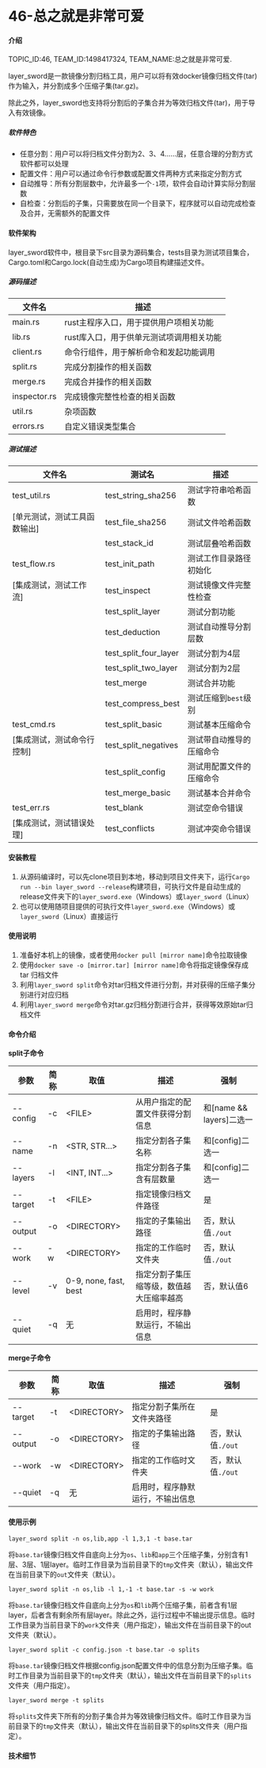 # 46-总之就是非常可爱

#### 介绍

TOPIC_ID:46, TEAM_ID:1498417324, TEAM_NAME:总之就是非常可爱.

layer_sword是一款镜像分割归档工具，用户可以将有效docker镜像归档文件(tar)作为输入，并分割成多个压缩子集(tar.gz)。

除此之外，layer_sword也支持将分割后的子集合并为等效归档文件(tar)，用于导入有效镜像。

##### 软件特色

* 任意分割：用户可以将归档文件分割为2、3、4......层，任意合理的分割方式软件都可以处理
* 配置文件：用户可以通过命令行参数或配置文件两种方式来指定分割方式
* 自动推导：所有分割层数中，允许最多一个`-1`项，软件会自动计算实际分割层数
* 自检查：分割后的子集，只需要放在同一个目录下，程序就可以自动完成检查及合并，无需额外的配置文件

#### 软件架构

layer_sword软件中，根目录下src目录为源码集合，tests目录为测试项目集合，Cargo.toml和Cargo.lock(自动生成)为Cargo项目构建描述文件。

##### 源码描述

| 文件名       | 描述                                     |
| ------------ | ---------------------------------------- |
| main.rs      | rust主程序入口，用于提供用户项相关功能   |
| lib.rs       | rust库入口，用于供单元测试项调用相关功能 |
| client.rs    | 命令行组件，用于解析命令和发起功能调用   |
| split.rs     | 完成分割操作的相关函数                   |
| merge.rs     | 完成合并操作的相关函数                   |
| inspector.rs | 完成镜像完整性检查的相关函数             |
| util.rs      | 杂项函数                                 |
| errors.rs    | 自定义错误类型集合                       |

##### 测试描述

| 文件名                       | 测试名                | 描述                     |
| ---------------------------- | --------------------- | ------------------------ |
| test_util.rs                 | test_string_sha256    | 测试字符串哈希函数       |
| [单元测试，测试工具函数输出] | test_file_sha256      | 测试文件哈希函数         |
|                              | test_stack_id         | 测试层叠哈希函数         |
| test_flow.rs                 | test_init_path        | 测试工作目录路径初始化   |
| [集成测试，测试工作流]       | test_inspect          | 测试镜像文件完整性检查   |
|                              | test_split_layer      | 测试分割功能             |
|                              | test_deduction        | 测试自动推导分割层数     |
|                              | test_split_four_layer | 测试分割为4层            |
|                              | test_split_two_layer  | 测试分割为2层            |
|                              | test_merge            | 测试合并功能             |
|                              | test_compress_best    | 测试压缩到`best`级别     |
| test_cmd.rs                  | test_split_basic      | 测试基本压缩命令         |
| [集成测试，测试命令行控制]   | test_split_negatives  | 测试带自动推导的压缩命令 |
|                              | test_split_config     | 测试用配置文件的压缩命令 |
|                              | test_merge_basic      | 测试基本合并命令         |
| test_err.rs                  | test_blank            | 测试空命令错误           |
| [集成测试，测试错误处理]     | test_conflicts        | 测试冲突命令错误         |



#### 安装教程

1.  从源码编译时，可以先clone项目到本地，移动到项目文件夹下，运行`Cargo run --bin layer_sword --release`构建项目，可执行文件是自动生成的release文件夹下的`layer_sword.exe`（Windows）或`layer_sword`（Linux）
2.  也可以使用随项目提供的可执行文件`layer_sword.exe`（Windows）或`layer_sword`（Linux）直接运行

#### 使用说明

1.  准备好本机上的镜像，或者使用`docker pull [mirror name]`命令拉取镜像
2.  使用`docker save -o [mirror.tar] [mirror name]`命令将指定镜像保存成 tar 归档文件
3.  利用`layer_sword split`命令对tar归档文件进行分割，并对获得的压缩子集分别进行对应归档
4.  利用`layer_sword merge`命令对tar.gz归档分割进行合并，获得等效原始tar归档文件

#### 命令介绍

**split子命令**

| 参数     | 简称 | 取值                  | 描述                                   | 强制                     |
| -------- | ---- | --------------------- | -------------------------------------- | ------------------------ |
| --config | -c   | \<FILE\>              | 从用户指定的配置文件获得分割信息       | 和[name && layers]二选一 |
| --name   | -n   | \<STR, STR...\>       | 指定分割各子集名称                     | 和[config]二选一         |
| --layers | -l   | \<INT, INT...\>       | 指定分割各子集含有层数量               | 和[config]二选一         |
| --target | -t   | \<FILE\>              | 指定镜像归档文件路径                   | 是                       |
| --output | -o   | \<DIRECTORY\>         | 指定的子集输出路径                     | 否，默认值`./out`        |
| --work   | -w   | \<DIRECTORY\>         | 指定的工作临时文件夹                   | 否，默认值`./out`        |
| --level  | -v   | 0-9, none, fast, best | 指定分割子集压缩等级，数值越大压缩率越高 | 否，默认值6              |
| --quiet  | -q   | 无                    | 启用时，程序静默运行，不输出信息       |                          |

**merge子命令**

| 参数     | 简称 | 取值          | 描述                             | 强制              |
| -------- | ---- | ------------- | -------------------------------- | ----------------- |
| --target | -t   | \<DIRECTORY\> | 指定分割子集所在文件夹路径       | 是                |
| --output | -o   | \<DIRECTORY\> | 指定的子集输出路径               | 否，默认值`./out` |
| --work   | -w   | \<DIRECTORY\> | 指定的工作临时文件夹             | 否，默认值`./out` |
| --quiet  | -q   | 无            | 启用时，程序静默运行，不输出信息 |                   |

#### 使用示例

`layer_sword split -n os,lib,app -l 1,3,1 -t base.tar`

将`base.tar`镜像归档文件自底向上分为`os`、`lib`和`app`三个压缩子集，分别含有1层、3层、1层layer。临时工作目录为当前目录下的`tmp`文件夹（默认），输出文件在当前目录下的`out`文件夹（默认）。

`layer_sword split -n os,lib -l 1,-1 -t base.tar -s -w work`

将`base.tar`镜像归档文件自底向上分为`os`和`lib`两个压缩子集，前者含有1层layer，后者含有剩余所有层layer。除此之外，运行过程中不输出提示信息。临时工作目录为当前目录下的`work`文件夹（用户指定），输出文件在当前目录下的out文件夹（默认）。

`layer_sword split -c config.json -t base.tar -o splits`

将`base.tar`镜像归档文件根据config.json配置文件中的信息分割为压缩子集。临时工作目录为当前目录下的`tmp`文件夹（默认），输出文件在当前目录下的`splits`文件夹（用户指定）。

`layer_sword merge -t splits`

将`splits`文件夹下所有的分割子集合并为等效镜像归档文件。临时工作目录为当前目录下的`tmp`文件夹（默认），输出文件在当前目录下的splits文件夹（用户指定）。

#### 技术细节

